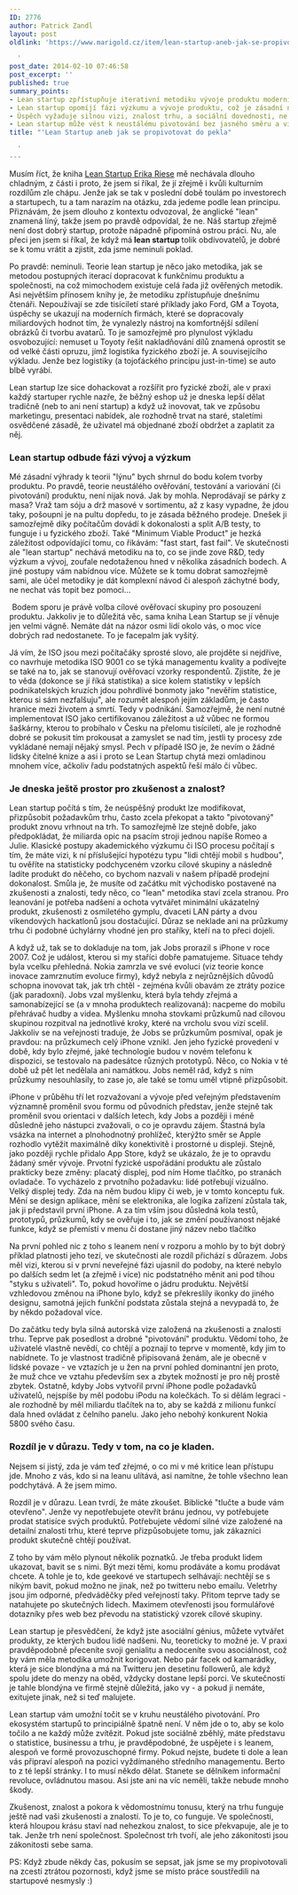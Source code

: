 ```yaml
---
ID: 2776
author: Patrick Zandl
layout: post
oldlink: 'https://www.marigold.cz/item/lean-startup-aneb-jak-se-propivotovat-do-pekla

  '
post_date: 2014-02-10 07:46:58
post_excerpt: ''
published: true
summary_points:
- Lean startup zpřístupňuje iterativní metodiku vývoje produktu modernímu čtenáři.
- Lean startup opomíjí fázi výzkumu a vývoje produktu, což je zásadní nedostatek.
- Úspěch vyžaduje silnou vizi, znalost trhu, a sociální dovednosti, ne jen testování.
- Lean startup může vést k neustálému pivotování bez jasného směru a vize.
title: "'Lean Startup aneb jak se propivotovat do pekla"

  '
---
```


<p>Musím říct, že kniha <a href="http://www.amazon.com/gp/product/B004J4XGN6/ref=as_li_tf_tl?ie=UTF8&camp=1789&creative=9325&creativeASIN=B004J4XGN6&linkCode=as2&tag=marigoldcz-20">Lean Startup Erika Riese</a> mě nechávala dlouho chladným, z části i proto, že jsem si říkal, že jí zřejmě i kvůli kulturním rozdílům zle chápu. Jenže jak se tak v poslední době toulám po investorech a startupech, tu a tam narazím na otázku, zda jedeme podle lean principu. Přiznávám, že jsem dlouho z kontextu odvozoval, že anglické "lean" znamená líný, takže jsem po pravdě odpovídal, že ne. Náš startup zřejmě není dost dobrý startup, protože nápadně připomíná ostrou práci. Nu, ale přeci jen jsem si říkal, že když má<strong> lean startup </strong>tolik obdivovatelů, je dobré se k tomu vrátit a zjistit, zda jsme neminuli poklad.</p>
<p>Po pravdě: neminuli. Teorie lean startup je něco jako metodika, jak se metodou postupných iterací dopracovat k funkčnímu produktu a společnosti, na což mimochodem existuje celá řada již ověřených metodik. Asi největším přínosem knihy je, že metodiku zpřístupňuje dnešnímu čtenáři. Nepoužívají se zde tisíciletí staré příklady jako Ford, GM a Toyota, úspěchy se ukazují na moderních firmách, které se dopracovaly miliardových hodnot tím, že vynalezly nástroj na komfortnější sdílení obrázků či tvorbu avatarů. To je samozřejmě pro plynulost výkladu osvobozující: nemuset u Toyoty řešit nakladňování dílů znamená oprostit se od velké části opruzu, jímž logistika fyzického zboží je. A souvisejícího výkladu. Jenže bez logistiky (a tojoťáckého principu just-in-time) se auto blbě vyrábí.</p>


<!--more-->

<p>Lean startup lze sice dohackovat a rozšířit pro fyzické zboží, ale v praxi každý startuper rychle nazře, že běžný eshop už je dneska lepší dělat tradičně (neb to ani není startup) a když už inovovat, tak ve způsobu marketingu, presentaci nabídek, ale rozhodně trvat na staré, staletími osvědčené zásadě, že uživatel má objednané zboží obdržet a zaplatit za něj.</p>
<h3>Lean startup odbude fázi vývoj a výzkum </h3><p>Mé zásadní výhrady k teorii "lýnu" bych shrnul do bodu kolem tvorby produktu. Po pravdě, teorie neustálého ověřování, testování a variování (či pivotování) produktu, není nijak nová. Jak by mohla. Neprodávají se párky z masa? Vraž tam sóju a drž masové v sortimentu, až z kasy vypadne, že jdou taky, pošoupni je na pultu dopředu, to je zásada běžného prodeje. Dnešek ji samozřejmě díky počítačům dovádí k dokonalosti a split A/B testy, to funguje i u fyzického zboží. Také "Minimum Viable Product" je hezká záležitost odpovídající tomu, co říkávám: "fast start, fast fail". Ve skutečnosti ale "lean startup" nechává metodiku na to, co se jinde zove R&D, tedy výzkum a vývoj, zoufale nedotaženou hned v několika zásadních bodech. A jiné postupy vám nabídnou více. Můžete se k tomu dobrat samozřejmě sami, ale účel metodiky je dát komplexní návod či alespoň záchytné body, ne nechat vás topit bez pomoci...</p>
<p><a href="http://www.amazon.com/gp/product/B004J4XGN6/ref=as_li_tf_il?ie=UTF8&camp=1789&creative=9325&creativeASIN=B004J4XGN6&linkCode=as2&tag=marigoldcz-20"><img src="http://ws-na.amazon-adsystem.com/widgets/q?_encoding=UTF8&ASIN=B004J4XGN6&Format=_SL160_&ID=AsinImage&MarketPlace=US&ServiceVersion=20070822&WS=1&tag=marigoldcz-20" id="blogsy-1392018690778.9517" class="" alt=""></a><img src="http://ir-na.amazon-adsystem.com/e/ir?t=marigoldcz-20&l=as2&o=1&a=B004J4XGN6" id="blogsy-1392018690806.9639" class="" width="1" height="1" alt=""> Bodem sporu je právě volba cílové ověřovací skupiny pro posouzení produktu. Jakkoliv je to důležitá věc, sama kniha Lean Startup se jí věnuje jen velmi vágně. Nemáte dát na názor osmi lidí okolo vás, o moc více dobrých rad nedostanete. To je facepalm jak vyšitý.</p>
<p>Já vím, že ISO jsou mezi počítačáky sprosté slovo, ale projděte si nejdříve, co navrhuje metodika ISO 9001 co se týká managementu kvality a podívejte se také na to, jak se stanovují ověřovací vzorky respondentů. Zjistíte, že je to věda (dokonce se jí říká statistika) a sice kolem statistiky v lepších podnikatelských kruzích jdou pohrdlivé bonmoty jako "nevěřím statistice, kterou si sám nezfalšuju", ale rozumět alespoň jejím základům, je často hranice mezi životem a smrtí. Tedy v podnikání. Samozřejmě, že není nutné implementovat ISO jako certifikovanou záležitost a už vůbec ne formou šaškárny, kterou to probíhalo v Česku na přelomu tisíciletí, ale je rozhodně dobré se pokusit tím prokousat a zamyslet se nad tím, jestli ty procesy zde vykládané nemají nějaký smysl. Pech v případě ISO je, že nevím o žádné lidsky čitelné knize a asi i proto se Lean Startup chytá mezi omladinou mnohem více, ačkoliv řadu podstatných aspektů řeší málo či vůbec.</p>
<h3>Je dneska ještě prostor pro zkušenost a znalost?</h3><p>Lean startup počítá s tím, že neúspěšný produkt lze modifikovat, přizpůsobit požadavkům trhu, často zcela překopat a takto "pivotovaný" produkt znovu vrhnout na trh. To samozřejmě lze stejně dobře, jako předpokládat, že miliarda opic na psacím stroji jednou napíše Romeo a Julie. Klasické postupy akademického výzkumu či ISO procesu počítají s tím, že máte vizi, k ní příslušející hypotézu typu "lidi chtějí mobil s hudbou", tu ověříte na statisticky podchyceném vzorku cílové skupiny a následně ladíte produkt do něčeho, co bychom nazvali v našem případě prodejní dokonalost. Smůla je, že musíte od začátku mít východisko postavené na zkušenosti a znalosti, tedy něco, co "lean" metodika staví zcela stranou. Pro leanování je potřeba nadšení a ochota vytvářet minimální ukázatelný produkt, zkušenosti z osmiletého gymplu, dvaceti LAN párty a dvou víkendových hackatlonů jsou dostačující. Důraz se neklade ani na průzkumy trhu či podobné úchylárny vhodné jen pro staříky, kteří na to přeci dojeli.</p>
<p>A když už, tak se to dokladuje na tom, jak Jobs prorazil s iPhone v roce 2007. Což je událost, kterou si my staříci dobře pamatujeme. Situace tehdy byla vcelku přehledná. Nokia zamrzla ve své evoluci (viz teorie konce inovace zamrznutím evoluce firmy), když nebyla z nejrůznějších důvodů schopna inovovat tak, jak trh chtěl - zejména kvůli obavám ze ztráty pozice (jak paradoxní). Jobs vzal myšlenku, která byla tehdy zřejmá a samonabízející se (a v mnoha produktech realizovaná): nacpeme do mobilu přehrávač hudby a videa. Myšlenku mnoha stovkami průzkumů nad cílovou skupinou rozpitval na jednotlivé kroky, které na vrcholu svou vizí scelil. Jakkoliv se na veřejnosti traduje, že Jobs se průzkumům posmíval, opak je pravdou: na průzkumech celý iPhone vznikl. Jen jeho fyzické provedení v době, kdy bylo zřejmé, jaké technologie budou v novém telefonu k dispozici, se testovalo na padesátce různých prototypů. Něco, co Nokia v té době už pět let nedělala ani namátkou. Jobs neměl rád, když s ním průzkumy nesouhlasily, to zase jo, ale také se tomu uměl vtipně přizpůsobit.</p>
<p>iPhone v průběhu tří let rozvažovaní a vývoje před veřejným představením významně proměnil svou formu od původních představ, jenže stejně tak proměnil svou orientaci v dalších letech, kdy Jobs a později i méně důsledně jeho nástupci zvažovali, o co je opravdu zájem. Štastná byla vsázka na internet a plnohodnotný prohlížeč, kterýžto směr se Apple rozhodlo vytěžit maximálně díky konektivitě i prostorné u displeji. Stejně, jako později rychle přidalo App Store, když se ukázalo, že je to opravdu žádaný směr vývoje. Prvotní fyzické uspořádání produktu ale zůstalo prakticky beze změny: placatý displej, pod ním Home tlačítko, po stranách ovladače. To vycházelo z prvotního požadavku: lidé potřebují vizuálno. Velký displej tedy. Zda na něm budou klipy či web, je v tomto konceptu fuk. Mění se design aplikace, mění se elektronika, ale logika zařízení zůstala tak, jak ji představil první iPhone. A za tím vším jsou důsledná kola testů, prototypů, průzkumů, kdy se ověřuje i to, jak se změní používanost nějaké funkce, když se přemístí v menu či dostane jiný název nebo tlačítko</p>
<p>Na první pohled nic z toho s leanem není v rozporu a mohlo by to být dobrý příklad platnosti jeho tezí, ve skutečnosti ale rozdíl přichází s důrazem. Jobs měl vizi, kterou si v první neveřejné fázi ujasnil do podoby, na které nebylo po dalších sedm let (a zřejmě i více) nic podstatného měnit ani pod tíhou "styku s uživateli". To, pokud hovoříme o jádru produktu. Největší vzhledovou změnou na iPhone bylo, když se překreslily ikonky do jiného designu, samotná jejich funkční podstata zůstala stejná a nevypadá to, že by někdo požadoval více.</p>
<p>Do začátku tedy byla silná autorská vize založená na zkušenosti a znalosti trhu. Teprve pak posedlost a drobné "pivotování" produktu. Vědomí toho, že uživatelé vlastně nevědí, co chtějí a poznají to teprve v momentě, kdy jim to nabídnete. To je vlastnost tradičně připisovaná ženám, ale je obecně v lidské povaze - ve vztazích je u žen na první pohled dominantní jen proto, že muž chce ve vztahu především sex a zbytek možností je pro něj prostě zbytek. Ostatně, kdyby Jobs vytvořil první iPhone podle požadavků uživatelů, nejspíše by měl podobu iPodu na kolečkách. To si dělám legraci - ale rozhodně by měl miliardu tlačítek na to, aby se každá z milionu funkcí dala hned ovládat z čelního panelu. Jako jeho nebohý konkurent Nokia 5800 svého času.</p>
<h3>Rozdíl je v důrazu. Tedy v tom, na co je kladen.</h3><p>Nejsem si jistý, zda je vám teď zřejmé, o co mi v mé kritice lean přístupu jde. Mnoho z vás, kdo si na leanu ulítává, asi namítne, že tohle všechno lean podchytává. A že jsem mimo.</p>
<p>Rozdíl je v důrazu. Lean tvrdí, že máte zkoušet. Biblické "tlučte a bude vám otevřeno". Jenže vy nepotřebujete otevřít bránu jednou, vy potřebujete prodat statisíce svých produktů. Potřebujete vědomí silné vize založené na detailní znalosti trhu, které teprve přizpůsobujete tomu, jak zákazníci produkt skutečně chtějí používat.</p>
<p>Z toho by vám mělo plynout několik poznatků. Je třeba produkt lidem ukazovat, bavit se s nimi. Být mezi těmi, komu prodáváte a komu prodávat chcete. A tohle je to, kde geekové ve startupech selhávají: nechtějí se s nikým bavit, pokud možno ne jinak, než po twitteru nebo emailu. Veletrhy jsou jim odporné, předváděčky před veřejností taky. Přitom teprve tady se natahujete po skutečných lidech. Maximem otevřenosti jsou formulářové dotazníky přes web bez převodu na statistický vzorek cílové skupiny. </p>
<p>Lean startup je přesvědčení, že když jste asociální génius, můžete vytvářet produkty, ze kterých budou lidé nadšeni. Nu, teoreticky to možné je. V praxi pravděpodobně přeceníte svoji genialitu a nedoceníte svou asociálnost, což by vám měla metodika umožnit korigovat. Nebo pár facek od kamarádky, která je sice blondýna a má na Twitteru jen desetinu followerů, ale když spolu jdete do menzy na oběd, vždycky dostane lepší porci. Ve skutečnosti je tahle blondýna ve firmě stejně důležitá, jako vy - a pokud ji nemáte, exitujete jinak, než si teď malujete. </p>
<p>Lean startup vám umožní točit se v kruhu neustálého pivotování. Pro ekosystém startupů to principiálně špatně není. V něm jde o to, aby se kolo točilo a ne každý může zvítězit. Pokud jste sociálně zběhlý, máte představu o statistice, businessu a trhu, je pravděpodobné, že uspějete i s leanem, alespoň ve formě provozuschopné firmy. Pokud nejste, budete ti dole a lean vás připraví alespoň na pozici vyždímaného středního managementu. Berto to z té lepší stránky. I to musí někdo dělat. Stanete se dělníkem informační revoluce, ovládnutou masou. Asi jste ani na víc neměli, takže nebude mnoho škody.</p>
<p>Zkušenost, znalost a pokora k vědomostnímu tonusu, který na trhu funguje ještě nad vaši zkušeností a znalostí. To je to, co funguje. Ve společnosti, která hloupou krásu staví nad nehezkou znalost, to sice překvapuje, ale je to tak. Jenže trh není společnost. Společnost trh tvoří, ale jeho zákonitosti jsou zákonitosti sebe sama.   </p>
<p>PS: Když zbude někdy čas, pokusím se sepsat, jak jsme se my propivotovali na zcestí ztrátou pozornosti, když jsme se místo práce soustředili na startupové nesmysly :)</p>
<p>&nbsp;</p>